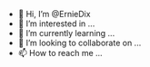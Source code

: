 - 👋 Hi, I’m @ErnieDix
- 👀 I’m interested in ...
- 🌱 I’m currently learning ...
- 💞️ I’m looking to collaborate on ...
- 📫 How to reach me ...

<!---
ErnieDix/ErnieDix is a ✨ special ✨ repository because its `README.md` (this file) appears on your GitHub profile.
You can click the Preview link to take a look at your changes.
--->
